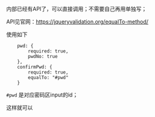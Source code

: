 内部已经有API了，可以直接调用；不需要自己再用单独写；

API见官网：https://jqueryvalidation.org/equalTo-method/

使用如下

```
    pwd: {
        required: true,
        pwdNo: true
    },
    confirmPwd: {
        required: true,
        equalTo: "#pwd"
    }
```

`#pwd` 是对应密码区input的id；

这样就可以